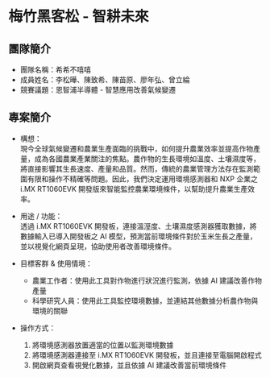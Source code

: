 # 梅竹黑客松 - 智耕未來

## 團隊簡介

- 團隊名稱：希希不嘻嘻
- 成員姓名：李松曄、陳致希、陳苗原、廖年弘、曾立綸
- 競賽議題：恩智浦半導體 - 智慧應用改善氣候變遷

## 專案簡介

- 構想：<br>
現今全球氣候變遷和農業生產面臨的挑戰中，如何提升農業效率並提高作物產量，成為各國農業產業關注的焦點。農作物的生長環境如溫度、土壤濕度等，將直接影響其生長速度、產量和品質。然而，傳統的農業管理方法存在監測範圍有限和操作不精確等問題。因此，我們決定運用環境感測器和 NXP 企業之 i.MX RT1060EVK 開發版來智能監控農業環境條件，以幫助提升農業生產效率。

- 用途 / 功能：<br>
透過 i.MX RT1060EVK 開發板，連接溫溼度、土壤濕度感測器獲取數據，將數據輸入已導入開發板之 AI 模型，預測當前環境條件對於玉米生長之產量，並以視覺化網頁呈現，協助使用者改善環境條件。

- 目標客群 & 使用情境：
    - 農業工作者：使用此工具對作物進行狀況進行監測，依據 AI 建議改善作物產量
    - 科學研究人員：使用此工具監控環境數據，並連結其他數據分析農作物與環境的關聯

- 操作方式：
    1. 將環境感測器放置適當的位置以監測環境數據
    2. 將環境感測器連接至 i.MX RT1060EVK 開發板，並且連接至電腦開啟程式
    3. 開啟網頁查看視覺化數據，並且依據 AI 建議改善當前環境條件
